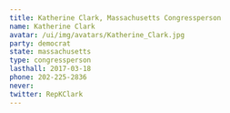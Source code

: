 ```yaml
---
title: Katherine Clark, Massachusetts Congressperson
name: Katherine Clark
avatar: /ui/img/avatars/Katherine_Clark.jpg
party: democrat
state: massachusetts
type: congressperson
lasthall: 2017-03-18
phone: 202-225-2836
never:
twitter: RepKClark
---
```

